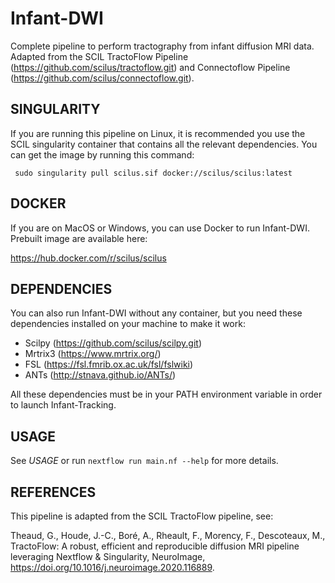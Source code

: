 Infant-DWI
===============
Complete pipeline to perform tractography from infant diffusion MRI data. Adapted from the SCIL TractoFlow Pipeline (https://github.com/scilus/tractoflow.git) and Connectoflow Pipeline (https://github.com/scilus/connectoflow.git).

SINGULARITY
-----------
If you are running this pipeline on Linux, it is recommended you use the SCIL singularity container that contains all the relevant dependencies. 
You can get the image by running this command: 

`` sudo singularity pull scilus.sif docker://scilus/scilus:latest``

DOCKER
------
If you are on MacOS or Windows, you can use Docker to run Infant-DWI.
Prebuilt image are available here:

https://hub.docker.com/r/scilus/scilus

DEPENDENCIES
------------
You can also run Infant-DWI without any container, but you need these dependencies installed on your machine to make it work:

* Scilpy (https://github.com/scilus/scilpy.git)
* Mrtrix3 (https://www.mrtrix.org/)
* FSL (https://fsl.fmrib.ox.ac.uk/fsl/fslwiki)
* ANTs (http://stnava.github.io/ANTs/)

All these dependencies must be in your PATH environment variable in order to launch Infant-Tracking. 

USAGE
-----
See _USAGE_ or run `` nextflow run main.nf --help `` for more details.

REFERENCES
----------
This pipeline is adapted from the SCIL TractoFlow pipeline, see:

Theaud, G., Houde, J.-C., Boré, A., Rheault, F., Morency, F., Descoteaux, M.,
    TractoFlow: A robust, efficient and reproducible diffusion MRI pipeline
    leveraging Nextflow & Singularity, NeuroImage,
    https://doi.org/10.1016/j.neuroimage.2020.116889.

